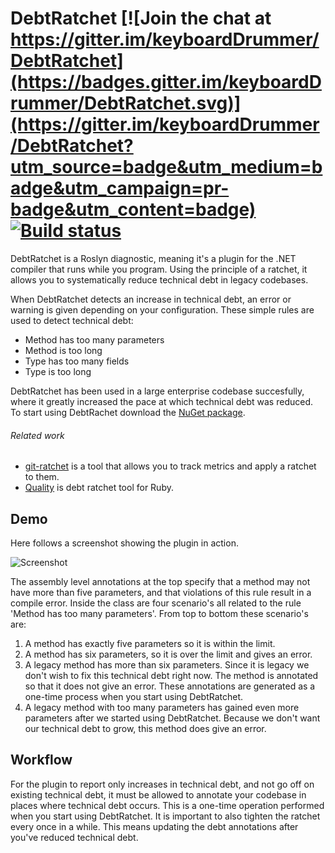 # DebtRatchet [![Join the chat at https://gitter.im/keyboardDrummer/DebtRatchet](https://badges.gitter.im/keyboardDrummer/DebtRatchet.svg)](https://gitter.im/keyboardDrummer/DebtRatchet?utm_source=badge&utm_medium=badge&utm_campaign=pr-badge&utm_content=badge) [![Build status](https://ci.appveyor.com/api/projects/status/nd57ig4flxg9b71u?svg=true)](https://ci.appveyor.com/project/keyboardDrummer/debtratchet)

DebtRatchet is a Roslyn diagnostic, meaning it's a plugin for the .NET compiler that runs while you program. Using the principle of a ratchet, it allows you to systematically reduce technical debt in legacy codebases. 

When DebtRatchet detects an increase in technical debt, an error or warning is given depending on your configuration. These simple rules are used to detect technical debt:
* Method has too many parameters
* Method is too long
* Type has too many fields
* Type is too long

DebtRatchet has been used in a large enterprise codebase succesfully, where it greatly increased the pace at which technical debt was reduced. To start using DebtRachet download the [NuGet package](https://www.nuget.org/packages/DebtRatchet/1.0.0).

###### Related work
- [git-ratchet](https://gowalker.org/github.com/iangrunert/git-ratchet) is a tool that allows you to track metrics and apply a ratchet to them.
- [Quality](https://github.com/apiology/quality) is debt ratchet tool for Ruby.

## Demo
Here follows a screenshot showing the plugin in action.

![Screenshot](http://i.imgur.com/6Gp7qMm.png)

 The assembly level annotations at the top specify that a method may not have more than five parameters, and that violations of this rule result in a compile error. Inside the class are four scenario's all related to the rule 'Method has too many parameters'. From top to bottom these scenario's are:

1. A method has exactly five parameters so it is within the limit.
2. A method has six parameters, so it is over the limit and gives an error.
3. A legacy method has more than six parameters. Since it is legacy we don't wish to fix this technical debt right now. The method is annotated so that it does not give an error. These annotations are generated as a one-time process when you start using DebtRatchet.
4. A legacy method with too many parameters has gained even more parameters after we started using DebtRatchet. Because we don't want our technical debt to grow, this method does give an error.

## Workflow

For the plugin to report only increases in technical debt, and not go off on existing technical debt, it must be allowed to annotate your codebase in places where technical debt occurs. This is a one-time operation performed when you start using DebtRatchet. It is important to also tighten the ratchet every once in a while. This means updating the debt annotations after you've reduced technical debt. 

